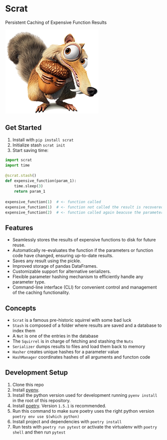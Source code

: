 # Scrat

Persistent Caching of Expensive Function Results

![🐿️](imgs/scrat.png)

## Get Started

1. Install with `pip install scrat`
2. Initialize stash `scrat init`
3. Start saving time:
``` python
import scrat
import time

@scrat.stash()
def expensive_function(param_1):
    time.sleep(3)
    return param_1

expensive_function(1)  # <- function called
expensive_function(1)  # <- function not called the result is recovered from stash
expensive_function(2)  # <- function called again beacuse the parameters changed
```

## Features

- Seamlessly stores the results of expensive functions to disk for future reuse.
- Automatically re-evaluates the function if the parameters or function code have changed, ensuring up-to-date results.
- Saves any result using the pickle.
- Improved storage of pandas DataFrames.
- Customizable support for alternative serializers.
- Flexible parameter hashing mechanism to efficiently handle any parameter type.
- Command-line interface (CLI) for convenient control and management of the caching functionality.


## Concepts
- `Scrat` is a famous pre-historic squirrel with some bad luck
- `Stash` is composed of a folder where results are saved and a database to index them
- A `Nut` is one of the entries in the database
- The `Squirrel` is in charge of fetching and stashing the `Nuts`
- `Serializer` dumps results to files and load them back to memory
- `Hasher` creates unique hashes for a parameter value
- `HashManager` coordinates hashes of all arguments and functon code

## Development Setup

1. Clone this repo
2. Install [pyenv](https://github.com/pyenv/pyenv#installation).
3. Install the python version used for development running `pyenv install` in the root of this repository.
4. Install [poetry](https://python-poetry.org/docs/#installation). Version `1.5.1` is recommended.
5. Run this command to make sure poetry uses the right python version `poetry env use $(which python)`
6. Install project and dependencies with `poetry install`
7. Run tests with `poetry run pytest` or activate the virtualenv with `poetry shell` and then run `pytest`
